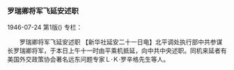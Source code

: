 ### 罗瑞卿将军飞延安述职

1946-07-24
第1版()
专栏：

　　罗瑞卿将军飞延安述职
    【新华社延安二十一日电】北平调处执行部中共参谋长罗瑞卿将军，于本日上午十一时由平乘机抵延，向中共中央述职。同机来延者有美国外交政策协会著名远东问题专家Ｌ·Ｋ·罗辛格先生等人。
